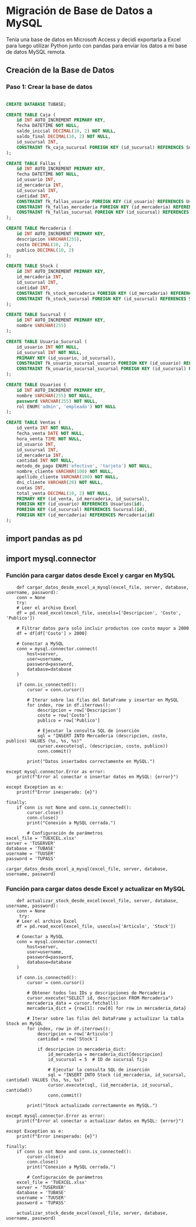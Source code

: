 # Migración de Base de Datos a MySQL

Tenía una base de datos en Microsoft Access y decidí exportarla a Excel para luego utilizar Python junto con pandas para enviar los datos a mi base de datos MySQL remota.

## Creación de la Base de Datos

### Paso 1: Crear la base de datos

```sql

CREATE DATABASE TUBASE;

CREATE TABLE Caja (
    id INT AUTO_INCREMENT PRIMARY KEY,
    fecha DATETIME NOT NULL,
    saldo_inicial DECIMAL(10, 2) NOT NULL,
    saldo_final DECIMAL(10, 2) NOT NULL,
    id_sucursal INT,
    CONSTRAINT fk_caja_sucursal FOREIGN KEY (id_sucursal) REFERENCES Sucursal(id)
);

CREATE TABLE Fallas (
    id INT AUTO_INCREMENT PRIMARY KEY,
    fecha DATETIME NOT NULL,
    id_usuario INT,
    id_mercaderia INT,
    id_sucursal INT,
    cantidad INT,
    CONSTRAINT fk_fallas_usuario FOREIGN KEY (id_usuario) REFERENCES Usuarios(id),
    CONSTRAINT fk_fallas_mercaderia FOREIGN KEY (id_mercaderia) REFERENCES Mercaderia(id),
    CONSTRAINT fk_fallas_sucursal FOREIGN KEY (id_sucursal) REFERENCES Sucursal(id)
);

CREATE TABLE Mercaderia (
    id INT AUTO_INCREMENT PRIMARY KEY,
    descripcion VARCHAR(255),
    costo DECIMAL(10, 2),
    publico DECIMAL(10, 2)
);

CREATE TABLE Stock (
    id INT AUTO_INCREMENT PRIMARY KEY,
    id_mercaderia INT,
    id_sucursal INT,
    cantidad INT,
    CONSTRAINT fk_stock_mercaderia FOREIGN KEY (id_mercaderia) REFERENCES Mercaderia(id),
    CONSTRAINT fk_stock_sucursal FOREIGN KEY (id_sucursal) REFERENCES Sucursal(id)
);

CREATE TABLE Sucursal (
    id INT AUTO_INCREMENT PRIMARY KEY,
    nombre VARCHAR(255)
);

CREATE TABLE Usuario_Sucursal (
    id_usuario INT NOT NULL,
    id_sucursal INT NOT NULL,
    PRIMARY KEY (id_usuario, id_sucursal),
    CONSTRAINT fk_usuario_sucursal_usuario FOREIGN KEY (id_usuario) REFERENCES Usuarios(id),
    CONSTRAINT fk_usuario_sucursal_sucursal FOREIGN KEY (id_sucursal) REFERENCES Sucursal(id)
);

CREATE TABLE Usuarios (
    id INT AUTO_INCREMENT PRIMARY KEY,
    nombre VARCHAR(255) NOT NULL,
    password VARCHAR(255) NOT NULL,
    rol ENUM('admin', 'empleado') NOT NULL
);

CREATE TABLE Ventas (
    id_venta INT NOT NULL,
    fecha_venta DATE NOT NULL,
    hora_venta TIME NOT NULL,
    id_usuario INT,
    id_sucursal INT,
    id_mercaderia INT,
    cantidad INT NOT NULL,
    metodo_de_pago ENUM('efectivo', 'tarjeta') NOT NULL,
    nombre_cliente VARCHAR(100) NOT NULL,
    apellido_cliente VARCHAR(100) NOT NULL,
    dni_cliente VARCHAR(20) NOT NULL,
    cuotas INT,
    total_venta DECIMAL(10, 2) NOT NULL,
    PRIMARY KEY (id_venta, id_mercaderia, id_sucursal),
    FOREIGN KEY (id_usuario) REFERENCES Usuarios(id),
    FOREIGN KEY (id_sucursal) REFERENCES Sucursal(id),
    FOREIGN KEY (id_mercaderia) REFERENCES Mercaderia(id)
);

```

## import pandas as pd

## import mysql.connector

### Función para cargar datos desde Excel y cargar en MySQL

        def cargar_datos_desde_excel_a_mysql(excel_file, server, database,       username, password):
        conn = None
        try:
        # Leer el archivo Excel
        df = pd.read_excel(excel_file, usecols=['Descripcion', 'Costo', 'Publico'])

        # Filtrar datos para solo incluir productos con costo mayor a 2000
        df = df[df['Costo'] > 2000]

        # Conectar a MySQL
        conn = mysql.connector.connect(
            host=server,
            user=username,
            password=password,
            database=database
        )

        if conn.is_connected():
            cursor = conn.cursor()

            # Iterar sobre las filas del DataFrame y insertar en MySQL
            for index, row in df.iterrows():
                descripcion = row['Descripcion']
                costo = row['Costo']
                publico = row['Publico']

                # Ejecutar la consulta SQL de inserción
                sql = "INSERT INTO Mercaderia (descripcion, costo, publico) VALUES (%s, %s, %s)"
                cursor.execute(sql, (descripcion, costo, publico))
                conn.commit()

            print("Datos insertados correctamente en MySQL.")

    except mysql.connector.Error as error:
        print(f"Error al conectar o insertar datos en MySQL: {error}")

    except Exception as e:
        print(f"Error inesperado: {e}")

    finally:
        if conn is not None and conn.is_connected():
            cursor.close()
            conn.close()
            print("Conexión a MySQL cerrada.")

            # Configuración de parámetros
    excel_file = 'TUEXCEL.xlsx'
    server = 'TUSERVER'
    database = 'TUBASE'
    username = 'TUUSER'
    password = 'TUPASS'

    cargar_datos_desde_excel_a_mysql(excel_file, server, database, username, password)

### Función para cargar datos desde Excel y actualizar en MySQL

        def actualizar_stock_desde_excel(excel_file, server, database, username, password):
        conn = None
         try:
        # Leer el archivo Excel
        df = pd.read_excel(excel_file, usecols=['Articulo', 'Stock'])

        # Conectar a MySQL
        conn = mysql.connector.connect(
            host=server,
            user=username,
            password=password,
            database=database
        )

        if conn.is_connected():
            cursor = conn.cursor()

            # Obtener todos los IDs y descripciones de Mercaderia
            cursor.execute("SELECT id, descripcion FROM Mercaderia")
            mercaderia_data = cursor.fetchall()
            mercaderia_dict = {row[1]: row[0] for row in mercaderia_data}

            # Iterar sobre las filas del DataFrame y actualizar la tabla Stock en MySQL
            for index, row in df.iterrows():
                descripcion = row['Articulo']
                cantidad = row['Stock']

                if descripcion in mercaderia_dict:
                    id_mercaderia = mercaderia_dict[descripcion]
                    id_sucursal = 5  # ID de sucursal fijo

                    # Ejecutar la consulta SQL de inserción
                    sql = "INSERT INTO Stock (id_mercaderia, id_sucursal, cantidad) VALUES (%s, %s, %s)"
                    cursor.execute(sql, (id_mercaderia, id_sucursal, cantidad))
                    conn.commit()

            print("Stock actualizado correctamente en MySQL.")

    except mysql.connector.Error as error:
        print(f"Error al conectar o actualizar datos en MySQL: {error}")

    except Exception as e:
        print(f"Error inesperado: {e}")

    finally:
        if conn is not None and conn.is_connected():
            cursor.close()
            conn.close()
            print("Conexión a MySQL cerrada.")

            # Configuración de parámetros
        excel_file = 'TUEXCEL.xlsx'
        server = 'TUSERVER'
        database = 'TUBASE'
        username = 'TUUSER'
        password = 'TUPASS'

        actualizar_stock_desde_excel(excel_file, server, database, username, password)
